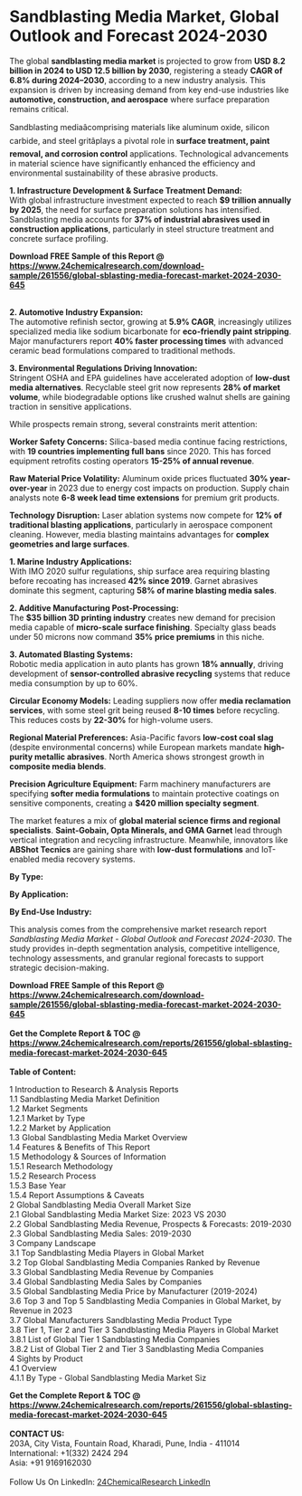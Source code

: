 <h1>Sandblasting Media Market, Global Outlook and Forecast 2024-2030</h1><p>The global <strong>sandblasting media market</strong> is projected to grow from <strong>USD 8.2 billion in 2024 to USD 12.5 billion by 2030</strong>, registering a steady <strong>CAGR of 6.8% during 2024–2030</strong>, according to a new industry analysis. This expansion is driven by increasing demand from key end-use industries like <strong>automotive, construction, and aerospace</strong> where surface preparation remains critical.</p><p>Sandblasting mediaâcomprising materials like aluminum oxide, silicon carbide, and steel gritâplays a pivotal role in <strong>surface treatment, paint removal, and corrosion control</strong> applications. Technological advancements in material science have significantly enhanced the efficiency and environmental sustainability of these abrasive products.</p><p><strong>1. Infrastructure Development &amp; Surface Treatment Demand:</strong><br>
With global infrastructure investment expected to reach <strong>$9 trillion annually by 2025</strong>, the need for surface preparation solutions has intensified. Sandblasting media accounts for <strong>37% of industrial abrasives used in construction applications</strong>, particularly in steel structure treatment and concrete surface profiling.</p><div><b>Download FREE Sample of this Report @ 
            <a href="https://www.24chemicalresearch.com/download-sample/261556/global-sblasting-media-forecast-market-2024-2030-645">
            https://www.24chemicalresearch.com/download-sample/261556/global-sblasting-media-forecast-market-2024-2030-645</a></b></div><br><p><strong>2. Automotive Industry Expansion:</strong><br>
The automotive refinish sector, growing at <strong>5.9% CAGR</strong>, increasingly utilizes specialized media like sodium bicarbonate for <strong>eco-friendly paint stripping</strong>. Major manufacturers report <strong>40% faster processing times</strong> with advanced ceramic bead formulations compared to traditional methods.</p><p><strong>3. Environmental Regulations Driving Innovation:</strong><br>
Stringent OSHA and EPA guidelines have accelerated adoption of <strong>low-dust media alternatives</strong>. Recyclable steel grit now represents <strong>28% of market volume</strong>, while biodegradable options like crushed walnut shells are gaining traction in sensitive applications.</p><p>While prospects remain strong, several constraints merit attention:</p><p><strong>Worker Safety Concerns:</strong> Silica-based media continue facing restrictions, with <strong>19 countries implementing full bans</strong> since 2020. This has forced equipment retrofits costing operators <strong>15-25% of annual revenue</strong>.</p><p><strong>Raw Material Price Volatility:</strong> Aluminum oxide prices fluctuated <strong>30% year-over-year</strong> in 2023 due to energy cost impacts on production. Supply chain analysts note <strong>6-8 week lead time extensions</strong> for premium grit products.</p><p><strong>Technology Disruption:</strong> Laser ablation systems now compete for <strong>12% of traditional blasting applications</strong>, particularly in aerospace component cleaning. However, media blasting maintains advantages for <strong>complex geometries and large surfaces</strong>.</p><p><strong>1. Marine Industry Applications:</strong><br>
With IMO 2020 sulfur regulations, ship surface area requiring blasting before recoating has increased <strong>42% since 2019</strong>. Garnet abrasives dominate this segment, capturing <strong>58% of marine blasting media sales</strong>.</p><p><strong>2. Additive Manufacturing Post-Processing:</strong><br>
The <strong>$35 billion 3D printing industry</strong> creates new demand for precision media capable of <strong>micro-scale surface finishing</strong>. Specialty glass beads under 50 microns now command <strong>35% price premiums</strong> in this niche.</p><p><strong>3. Automated Blasting Systems:</strong><br>
Robotic media application in auto plants has grown <strong>18% annually</strong>, driving development of <strong>sensor-controlled abrasive recycling</strong> systems that reduce media consumption by up to 60%.</p><p><strong>Circular Economy Models:</strong> Leading suppliers now offer <strong>media reclamation services</strong>, with some steel grit being reused <strong>8-10 times</strong> before recycling. This reduces costs by <strong>22-30%</strong> for high-volume users.</p><p><strong>Regional Material Preferences:</strong> Asia-Pacific favors <strong>low-cost coal slag</strong> (despite environmental concerns) while European markets mandate <strong>high-purity metallic abrasives</strong>. North America shows strongest growth in <strong>composite media blends</strong>.</p><p><strong>Precision Agriculture Equipment:</strong> Farm machinery manufacturers are specifying <strong>softer media formulations</strong> to maintain protective coatings on sensitive components, creating a <strong>$420 million specialty segment</strong>.</p><p>The market features a mix of <strong>global material science firms and regional specialists</strong>. <strong>Saint-Gobain, Opta Minerals, and GMA Garnet</strong> lead through vertical integration and recycling infrastructure. Meanwhile, innovators like <strong>ABShot Tecnics</strong> are gaining share with <strong>low-dust formulations</strong> and IoT-enabled media recovery systems.</p><p><strong>By Type:</strong></p><p><strong>By Application:</strong></p><p><strong>By End-Use Industry:</strong></p><p>This analysis comes from the comprehensive market research report <em>Sandblasting Media Market - Global Outlook and Forecast 2024-2030</em>. The study provides in-depth segmentation analysis, competitive intelligence, technology assessments, and granular regional forecasts to support strategic decision-making.</p><div><b>Download FREE Sample of this Report @ 
            <a href="https://www.24chemicalresearch.com/download-sample/261556/global-sblasting-media-forecast-market-2024-2030-645">
            https://www.24chemicalresearch.com/download-sample/261556/global-sblasting-media-forecast-market-2024-2030-645</a></b></div><br><div><b>Get the Complete Report & TOC @ 
            <a href="https://www.24chemicalresearch.com/reports/261556/global-sblasting-media-forecast-market-2024-2030-645">
            https://www.24chemicalresearch.com/reports/261556/global-sblasting-media-forecast-market-2024-2030-645</a></b></div><br>
            <b>Table of Content:</b><p>1 Introduction to Research & Analysis Reports<br />
    1.1 Sandblasting Media Market Definition<br />
    1.2 Market Segments<br />
        1.2.1 Market by Type<br />
        1.2.2 Market by Application<br />
    1.3 Global Sandblasting Media Market Overview<br />
    1.4 Features & Benefits of This Report<br />
    1.5 Methodology & Sources of Information<br />
        1.5.1 Research Methodology<br />
        1.5.2 Research Process<br />
        1.5.3 Base Year<br />
        1.5.4 Report Assumptions & Caveats<br />
2 Global Sandblasting Media Overall Market Size<br />
    2.1 Global Sandblasting Media Market Size: 2023 VS 2030<br />
    2.2 Global Sandblasting Media Revenue, Prospects & Forecasts: 2019-2030<br />
    2.3 Global Sandblasting Media Sales: 2019-2030<br />
3 Company Landscape<br />
    3.1 Top Sandblasting Media Players in Global Market<br />
    3.2 Top Global Sandblasting Media Companies Ranked by Revenue<br />
    3.3 Global Sandblasting Media Revenue by Companies<br />
    3.4 Global Sandblasting Media Sales by Companies<br />
    3.5 Global Sandblasting Media Price by Manufacturer (2019-2024)<br />
    3.6 Top 3 and Top 5 Sandblasting Media Companies in Global Market, by Revenue in 2023<br />
    3.7 Global Manufacturers Sandblasting Media Product Type<br />
    3.8 Tier 1, Tier 2 and Tier 3 Sandblasting Media Players in Global Market<br />
        3.8.1 List of Global Tier 1 Sandblasting Media Companies<br />
        3.8.2 List of Global Tier 2 and Tier 3 Sandblasting Media Companies<br />
4 Sights by Product<br />
    4.1 Overview<br />
        4.1.1 By Type - Global Sandblasting Media Market Siz</p><div><b>Get the Complete Report & TOC @ 
            <a href="https://www.24chemicalresearch.com/reports/261556/global-sblasting-media-forecast-market-2024-2030-645">
            https://www.24chemicalresearch.com/reports/261556/global-sblasting-media-forecast-market-2024-2030-645</a></b></div><br><b>CONTACT US:</b><br>
            203A, City Vista, Fountain Road, Kharadi, Pune, India - 411014<br>
            International: +1(332) 2424 294<br>
            Asia: +91 9169162030 <br><br>
            Follow Us On LinkedIn: <a href="https://www.linkedin.com/company/24chemicalresearch/">24ChemicalResearch LinkedIn</a>